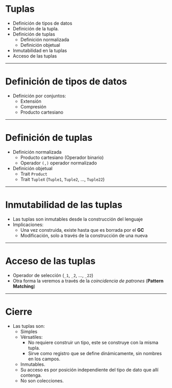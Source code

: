 # Tuplas

* Definición de tipos de datos
* Definición de la tupla.
* Definición de tuplas
  * Definición normalizada
  * Definición objetual
* Inmutabilidad en la tuplas
* Acceso de las tuplas

---

# Definición de tipos de datos

* Definición por conjuntos:
  * Extensión
  * Compresión
  * Producto cartesiano

---

# Definición de tuplas

* Definición normalizada
  * Producto cartesiano (Operador binario)
  * Operador `(,)` operador normalizado
* Definición objetual
  * Trait `Product`
  * Trait `TupleX` (`Tuple1`, `Tuple2`, ..., `Tuple22`)

---

# Inmutabilidad de las tuplas

* Las tuplas son inmutables desde la construcción del lenguaje
* Implicaciones:
  * Una vez construida, existe hasta que es borrada por el **GC**
  * Modificación, solo a través de la construcción de una nueva

---

# Acceso de las tuplas

* Operador de selección (`_1`, `_2`, ..., `_22`)
* Otra forma la veremos a través de la *coincidencia de patrones* (**Pattern Matching**)

---

# Cierre

* Las tuplas son:
  * Simples
  * Vérsatiles:
    * No requiere construir un tipo, este se construye con la misma tupla.
    * Sirve como registro que se define dinámicamente, sin nombres en los campos.
  * Inmutables.
  * Su acceso es por posición independiente del tipo de dato que allí contenga.
  * No son colecciones.
